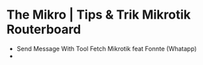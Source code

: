 # The Mikro | Tips & Trik Mikrotik Routerboard
  -  Send Message With Tool Fetch Mikrotik feat Fonnte (Whatapp)
  -  
